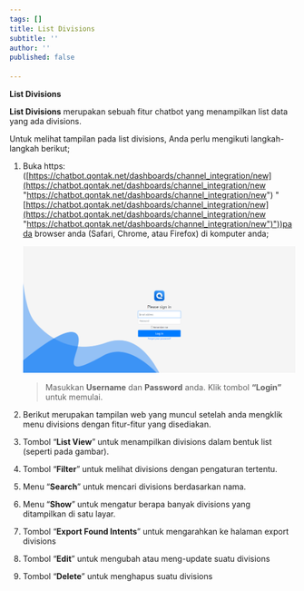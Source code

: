 ```yaml
---
tags: []
title: List Divisions
subtitle: ''
author: ''
published: false

---
```

**List Divisions**

**List Divisions** merupakan sebuah fitur chatbot yang menampilkan list data yang ada divisions.

Untuk melihat tampilan pada list divisions, Anda perlu mengikuti langkah-langkah berikut;

1. Buka https: ([https://chatbot.qontak.net/dashboards/channel_integration/new](https://chatbot.qontak.net/dashboards/channel_integration/new "https://chatbot.qontak.net/dashboards/channel_integration/new") "[https://chatbot.qontak.net/dashboards/channel_integration/new](https://chatbot.qontak.net/dashboards/channel_integration/new "https://chatbot.qontak.net/dashboards/channel_integration/new")"))pada browser anda (Safari, Chrome, atau Firefox) di komputer anda;

   ![](/uploads/channell.PNG)

   > Masukkan **Username** dan **Password** anda. Klik tombol **“Login”** untuk memulai.
2. Berikut merupakan tampilan web yang muncul setelah anda mengklik menu divisions dengan fitur-fitur yang disediakan.
3. Tombol “**List View**” untuk menampilkan divisions dalam bentuk list (seperti pada gambar).
4. Tombol “**Filter**” untuk melihat divisions dengan pengaturan tertentu.
5. Menu “**Search**” untuk mencari divisions berdasarkan nama.
6. Menu “**Show**” untuk mengatur berapa banyak divisions yang ditampilkan di satu layar.
7. Tombol “**Export Found Intents**” untuk mengarahkan ke halaman export divisions
8. Tombol “**Edit**” untuk mengubah atau meng-update suatu divisions
9. Tombol “**Delete**” untuk menghapus suatu divisions